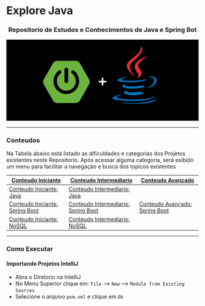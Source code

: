# Explore Java

<h3 align="center">Repositorio de Estudos e Conhecimentos de Java e Spring Bot</h3>

![Spring Boot and Java Logo with Black Background](X_RESOURCES/SPRING_BOOT_JAVA_IMAGE.webp)

---

### Conteudos

Na Tabela abaixo está listado as dificuldades e categorias dos Projetos existentes neste Repositorio. Após acessar
alguma categoria, será exibido um menu para facilitar a navegação e busca dos topicos existentes

| [Conteudo Iniciante](A_BEGINNER/README.md)                          | [Conteudo Intermediario](B_INTERMEDIARY/README.md)                          | [Conteudo Avançado](C_ADVANCED/README.md)                          |
|---------------------------------------------------------------------|-----------------------------------------------------------------------------|--------------------------------------------------------------------|
| [Conteudo Iniciante: Java](A_BEGINNER/java/README.md)               | [Conteudo Intermediario: Java](B_INTERMEDIARY/java/README.md)               |                                                                    |
| [Conteudo Iniciante: Spring Boot](A_BEGINNER/spring_boot/README.md) | [Conteudo Intermediario: Spring Boot](B_INTERMEDIARY/spring_boot/README.md) | [Conteudo Avançado: Spring Boot](C_ADVANCED/spring_boot/README.md) |                                                                             |
| [Conteudo Iniciante: NoSQL](A_BEGINNER/no_sql/README.md)            | [Conteudo Intermediario: NoSQL](B_INTERMEDIARY/no_sql/README.md)            |                                                                    |

---

### Como Executar

#### Importando Projetos IntelliJ

- Abra o Diretorio na IntelliJ
- No Menu Superior clique em: `File` --> `New` --> `Module from Existing Sources`
- Selecione o arquivo `pom.xml` e clique em `Ok`
